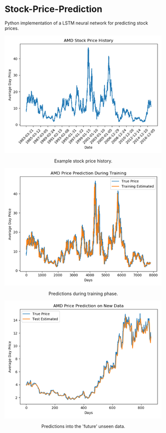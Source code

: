# Stock-Price-Prediction
Python implementation of a LSTM neural network for predicting stock prices.

<p align = "center">
    <img src="https://raw.githubusercontent.com/tn16jv/Stock-Price-Prediction/master/Images/PriceHistory.png" alt="Price-History">
</p>
<p align="center">Example stock price history.</p>

<p align = "center">
    <img src="https://raw.githubusercontent.com/tn16jv/Stock-Price-Prediction/master/Images/TrainingPrediction.png" alt="Training-Prediction">
</p>
<p align="center">Predictions during training phase.</p>

<p align = "center">
    <img src="https://raw.githubusercontent.com/tn16jv/Stock-Price-Prediction/master/Images/NewPrediction.png" alt="New-Prediction">
</p>
<p align="center">Predictions into the 'future' unseen data.</p>
